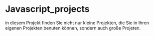 # Javascript_projects
in diesem Projekt finden Sie nicht nur kleine Projekten, die Sie in Ihren eigenen Projekten benuten können, sondern auch große Projeten.
